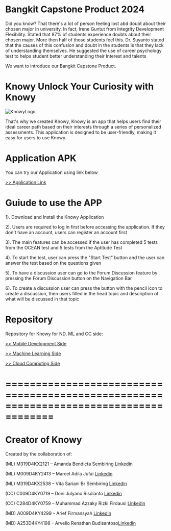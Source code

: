 # Bangkit Capstone Product 2024

Did you know? That there's a lot of person feeling lost abd doubt about their chosen major in university. In fact, Irene Guntut from Integrity Development Flexibility. Stated that 87% of students experience doubts about their chosen major. More then half of those students feel this. Dr. Suyanto stated that the causes of this confusion and doubt in the students is that they lack of understanding themselves. He suggested the use of career psychology test to helps student better understanding their Interest and talents 

We want to introduce our Bangkit Capstone Product.

# Knowy Unlock Your Curiosity with Knowy

![KnowyLogo](https://github.com/MarcelTRG/Git-Test/blob/master/Asset/Logo%20Knowy.png)

That's why we created Knowy, Knowy is an app that helps users find their ideal career path based on their interests through a series of personalized assessments.
This application is designed to be user-friendly, making it easy for users to use Knowy.

# Application APK

You can try our Application using link below

[>> Application Link](https://drive.google.com/drive/folders/1iX5iCcO-ZGvUTxLpqHYhFn1i4EX6wGdX?usp=sharing)

# Guiude to use the APP

1). Download and Install the Knowy Application

2). Users are required to log in first before accessing the application. If they don't have an account, users can register an account first

3). The main features can be accessed if the user has completed 5 tests from the OCEAN test and 5 tests from the Aptitude Test

4). To start the test, user can press the "Start Test" button and the user can answer the test based on the questions given

5). To have a discussion user can go to the Forum Discussion feature by pressing the Forum Discussion button on the Navigation Bar

6). To create a discussion user can press the button with the pencil icon to create a discussion, then users filled in the head topic and description of what will be discussed in that topic

# Repository

Repository for Knowy for ND, ML and CC side:

[>> Mobile Development Side](https://github.com/Capstone-project-Knowy/Mobile-Development)

[>> Machine Learning Side](https://github.com/Capstone-project-Knowy/machine-learn)

[>> Cloud Computing Side](https://github.com/Capstone-project-Knowy/new-cloud)


# ======================================================================================

# Creator of Knowy

Created by the collaboration of:

(ML) M319D4KX2121 – Amanda Bendicta Sembiring [Linkedin](https://www.linkedin.com/in/amanda-bendicta-sembiring)

(ML) M009D4KY2413 – Marcel Adila Jufai [Linkedin](https://www.linkedin.com/in/marcel-jufai-256a7b2b5/)

(ML) M319D4KX2538 – Vita Sariani Br Sembiring [Linkedin](http://linkedin.com/in/vita-sariani-959207222)

(CC) C009D4KY0719 – Doni Julyano Risdianto [Linkedin](https://www.linkedin.com/in/dnjlynrsdnt/)

(CC) C284D4KY0759 – Muhammad Azzaky Rizki Firdausi [Linkedin](https://www.linkedin.com/in/azzaky-rizki/)

(MD) A009D4KY4299 – Arief Firmansyah [Linkedin](https://www.linkedin.com/in/arief-firmansyah-55084a22b/)

(MD) A253D4KY4198 – Arvelio Renathan Budisantoso[Linkedin](https://www.linkedin.com/in/arveliorenathan/)
